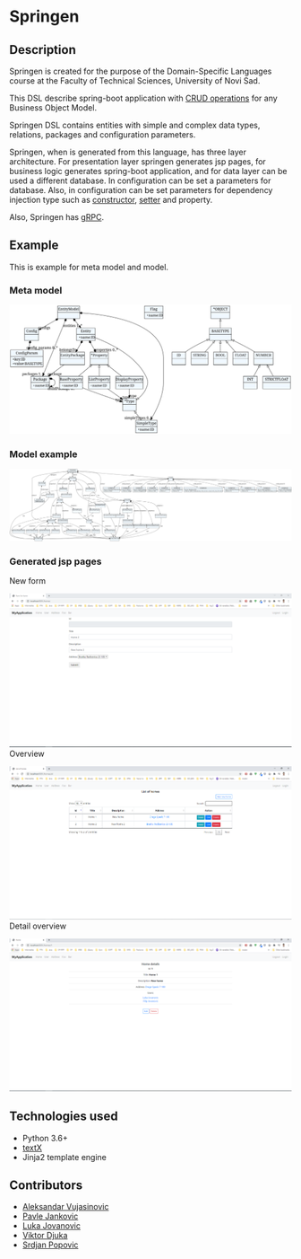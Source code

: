 #  Springen
## Description
Springen is created for the purpose of the Domain-Specific Languages course at the Faculty of Technical Sciences, University of Novi Sad.

This DSL describe spring-boot application with [CRUD operations](https://en.wikipedia.org/wiki/Create,_read,_update_and_delete) for any Business Object Model.

Springen DSL contains entities with simple and complex data types, relations, packages and configuration parameters. 

Springen, when is generated from this language, has three layer architecture. For presentation layer springen generates jsp pages, for business logic generates spring-boot application, and for data layer can be used a different database. In configuration can be set a parameters for database. Also, in configuration can be set parameters for dependency injection type such as [constructor](https://www.baeldung.com/constructor-injection-in-spring), [setter](https://www.javatpoint.com/spring-tutorial-dependency-injection-by-setter-method) and property.

Also, Springen has [gRPC](https://grpc.io/).

## Example

This is example for meta model and model.

### Meta model

![Image of meta model](https://github.com/vujasinovic/springen/blob/import/images/metamodel.svg)

### Model example

![image of model](https://github.com/vujasinovic/springen/blob/import/images/model_example.svg)

### Generated jsp pages

New form

![image of new form](https://github.com/vujasinovic/springen/blob/import/images/new_form.PNG)
Overview

![image of overview_all](https://github.com/vujasinovic/springen/blob/import/images/overview_all.PNG)
Detail overview

![image of overview_single](https://github.com/vujasinovic/springen/blob/import/images/overview_single.PNG)

## Technologies used
* Python 3.6+
* [textX](https://textx.github.io/textX/stable/)
* Jinja2 template engine

## Contributors
* [Aleksandar Vujasinovic](https://github.com/vujasinovic)
* [Pavle Jankovic](https://github.com/pavle-j4nk)
* [Luka Jovanovic](https://github.com/lukajvnv)
* [Viktor Djuka](https://github.com/djuka10)
* [Srdjan Popovic](https://github.com/srdjan14)
